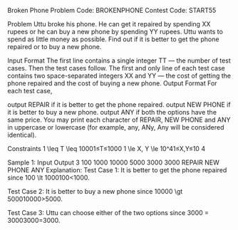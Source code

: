 Broken Phone
Problem Code:
BROKENPHONE
Contest Code:
START55


Problem
Uttu broke his phone. He can get it repaired by spending XX rupees or he can buy a new phone by spending YY rupees. Uttu wants to spend as little money as possible. Find out if it is better to get the phone repaired or to buy a new phone.

Input Format
The first line contains a single integer TT — the number of test cases. Then the test cases follow.
The first and only line of each test case contains two space-separated integers XX and YY — the cost of getting the phone repaired and the cost of buying a new phone.
Output Format
For each test case,

output REPAIR if it is better to get the phone repaired.
output NEW PHONE if it is better to buy a new phone.
output ANY if both the options have the same price.
You may print each character of REPAIR, NEW PHONE and ANY in uppercase or lowercase (for example, any, ANy, Any will be considered identical).

Constraints
1 \leq T \leq 10001≤T≤1000
1 \le X, Y \le 10^41≤X,Y≤10 
4
 
Sample 1:
Input
Output
3
100 1000
10000 5000
3000 3000
REPAIR
NEW PHONE
ANY
Explanation:
Test Case 1: It is better to get the phone repaired since 100 \lt 1000100<1000.

Test Case 2: It is better to buy a new phone since 10000 \gt 500010000>5000.

Test Case 3: Uttu can choose either of the two options since 3000 = 30003000=3000.
